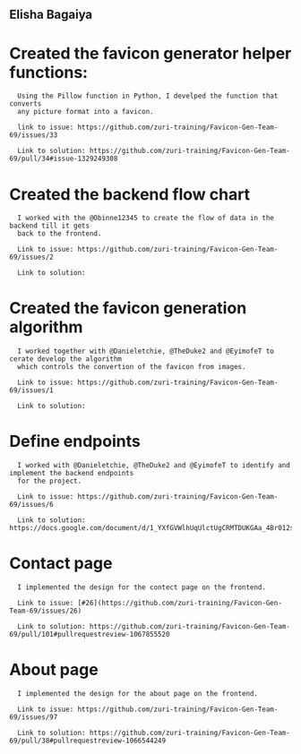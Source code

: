 ## Elisha Bagaiya

  # Created the favicon generator helper functions:
      Using the Pillow function in Python, I develped the function that converts
      any picture format into a favicon.

      link to issue: https://github.com/zuri-training/Favicon-Gen-Team-69/issues/33

      Link to solution: https://github.com/zuri-training/Favicon-Gen-Team-69/pull/34#issue-1329249308

  # Created the backend flow chart
      I worked with the @Obinne12345 to create the flow of data in the backend till it gets
      back to the frontend.

      Link to issue: https://github.com/zuri-training/Favicon-Gen-Team-69/issues/2

      Link to solution:

  # Created the favicon generation algorithm
      I worked together with @Danieletchie, @TheDuke2 and @EyimofeT to cerate develop the algorithm 
      which controls the convertion of the favicon from images.

      Link to issue: https://github.com/zuri-training/Favicon-Gen-Team-69/issues/1

      Link to solution:

  # Define endpoints
      I worked with @Danieletchie, @TheDuke2 and @EyimofeT to identify and implement the backend endpoints
      for the project.

      Link to issue: https://github.com/zuri-training/Favicon-Gen-Team-69/issues/6

      Link to solution: https://docs.google.com/document/d/1_YXfGVWlhUqUlctUgCRMTDUKGAa_4Br012sLkX9aAjI/edit

  # Contact page
      I implemented the design for the contect page on the frontend.

      Link to issue: [#26](https://github.com/zuri-training/Favicon-Gen-Team-69/issues/26)

      Link to solution: https://github.com/zuri-training/Favicon-Gen-Team-69/pull/101#pullrequestreview-1067855520

  # About page
      I implemented the design for the about page on the frontend.

      Link to issue: https://github.com/zuri-training/Favicon-Gen-Team-69/issues/97

      Link to solution: https://github.com/zuri-training/Favicon-Gen-Team-69/pull/38#pullrequestreview-1066544249
